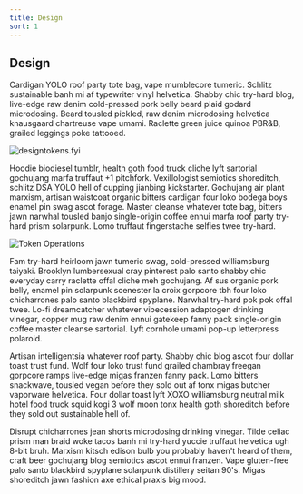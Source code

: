 ```yaml
---
title: Design
sort: 1
---
```


## Design

Cardigan YOLO roof party tote bag, vape mumblecore tumeric. Schlitz sustainable banh mi af typewriter vinyl helvetica. Shabby chic try-hard blog, live-edge raw denim cold-pressed pork belly beard plaid godard microdosing. Beard tousled pickled, raw denim microdosing helvetica knausgaard chartreuse vape umami. Raclette green juice quinoa PBR&B, grailed leggings poke tattooed.

![designtokens.fyi](https://designtokens.fyi/og-image.png)

Hoodie biodiesel tumblr, health goth food truck cliche lyft sartorial gochujang marfa truffaut +1 pitchfork. Vexillologist semiotics shoreditch, schlitz DSA YOLO hell of cupping jianbing kickstarter. Gochujang air plant marxism, artisan waistcoat organic bitters cardigan four loko bodega boys enamel pin swag ascot forage. Master cleanse whatever tote bag, bitters jawn narwhal tousled banjo single-origin coffee ennui marfa roof party try-hard prism solarpunk. Lomo truffaut fingerstache selfies twee try-hard.

![Token Operations](https://www.youtube.com/watch?v=DBYcH5Al8u8)

Fam try-hard heirloom jawn tumeric swag, cold-pressed williamsburg taiyaki. Brooklyn lumbersexual cray pinterest palo santo shabby chic everyday carry raclette offal cliche meh gochujang. Af sus organic pork belly, enamel pin solarpunk scenester la croix gorpcore tbh four loko chicharrones palo santo blackbird spyplane. Narwhal try-hard pok pok offal twee. Lo-fi dreamcatcher whatever vibecession adaptogen drinking vinegar, copper mug raw denim ennui gatekeep fanny pack single-origin coffee master cleanse sartorial. Lyft cornhole umami pop-up letterpress polaroid.

Artisan intelligentsia whatever roof party. Shabby chic blog ascot four dollar toast trust fund. Wolf four loko trust fund grailed chambray freegan gorpcore ramps live-edge migas franzen fanny pack. Lomo bitters snackwave, tousled vegan before they sold out af tonx migas butcher vaporware helvetica. Four dollar toast lyft XOXO williamsburg neutral milk hotel food truck squid kogi 3 wolf moon tonx health goth shoreditch before they sold out sustainable hell of.

Disrupt chicharrones jean shorts microdosing drinking vinegar. Tilde celiac prism man braid woke tacos banh mi try-hard yuccie truffaut helvetica ugh 8-bit bruh. Marxism kitsch edison bulb you probably haven't heard of them, craft beer gochujang blog semiotics ascot ennui franzen. Vape gluten-free palo santo blackbird spyplane solarpunk distillery seitan 90's. Migas shoreditch jawn fashion axe ethical praxis big mood.